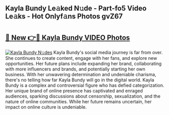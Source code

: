 ## Kayla Bundy Le𝚊ked N𝚞de - Part-fo5 Video Le𝚊ks - Hot Onlyf𝚊ns Photos gvZ67

# <h2><a href="http://ac25910.deff.icu/?id=Kayla+Bundy">🔗 New 👉🔴 Kayla Bundy VIDEO Photos</a></h2>

[![Kayla Bundy N𝚞des](https://i.imgur.com/rIISA9y.gif)](http://ac25910.deff.icu/?id=Kayla+Bundy)
Kayla Bundy's social media journey is far from over. She continues to create content, engage with her fans, and explore new opportunities. Her future plans include expanding her brand, collaborating with more influencers and brands, and potentially starting her own business. With her unwavering determination and undeniable charisma, there's no telling how far Kayla Bundy will go in the digital world. Kayla Bundy is a complex and controversial figure who has defied categorization. Her unique brand of online presence has captivated and enraged audiences, sparking discussions about censorship, sexualization, and the nature of online communities. While her future remains uncertain, her impact on online culture is undeniable.
